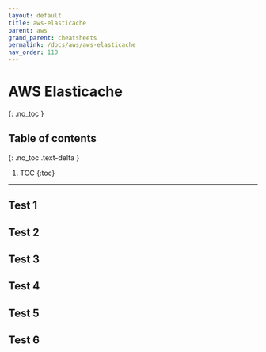 ```yaml
---
layout: default
title: aws-elasticache
parent: aws
grand_parent: cheatsheets
permalink: /docs/aws/aws-elasticache
nav_order: 110
---
```

# AWS Elasticache
{: .no_toc }

## Table of contents
{: .no_toc .text-delta }

1. TOC
{:toc}

---

## Test 1
## Test 2
## Test 3
## Test 4
## Test 5
## Test 6

